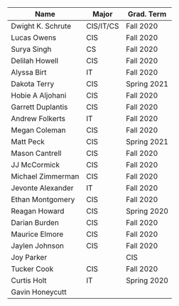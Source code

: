 | Name              | Major     | Grad. Term	|
|-------------------|-----------|---------------|
| Dwight K. Schrute | CIS/IT/CS | Fall 2020	|
| Lucas Owens       | CIS       | Fall 2020	|
| Surya Singh       | CS        | Fall 2020	|
| Delilah Howell    | CIS       | Fall 2020	|
| Alyssa Birt       | IT        | Fall 2020	|
| Dakota Terry      | CIS       | Spring 2021   |
| Hobie A Aljohani  | CIS       | Fall 2020     |
| Garrett Duplantis | CIS       | Fall 2020     |
| Andrew  Folkerts  | IT        | Fall 2020     |
| Megan Coleman     | CIS       | Fall 2020     |
| Matt Peck         | CIS       | Spring 2021   |
| Mason Cantrell    | CIS       | Fall 2020     |
| JJ McCormick	    | CIS	| Fall 2020     |
| Michael Zimmerman | CIS	| Fall 2020     |
| Jevonte Alexander | IT	| Fall 2020     |
| Ethan   Montgomery| CIS       | Fall 2020     |
| Reagan Howard     | CIS       | Spring 2020   | 
| Darian Burden     | CIS	| Fall 2020     |
| Maurice Elmore    | CIS       | Fall 2020     |
| Jaylen Johnson    | CIS       | Fall 2020     |
| Joy Parker|       | CIS       | Fall 2020     |
| Tucker Cook       | CIS       | Fall 2020     |
| Curtis Holt       | IT        | Spring 2020   |
| Gavin Honeycutt   |           |               |
